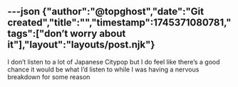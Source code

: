 ---json
{"author":"@topghost","date":"Git created","title":"","timestamp":1745371080781,"tags":["don&#x2019;t worry about it"],"layout":"layouts/post.njk"}
---
I don&#x2019;t listen to a lot of Japanese Citypop but I do feel like there&#x2019;s a good chance it would be what I&#x2019;d listen to while I was having a nervous breakdown for some reason 
